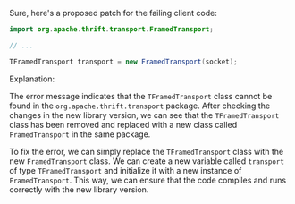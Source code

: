 Sure, here's a proposed patch for the failing client code:
```java
import org.apache.thrift.transport.FramedTransport;

// ...

TFramedTransport transport = new FramedTransport(socket);
```
Explanation:

The error message indicates that the `TFramedTransport` class cannot be found in the `org.apache.thrift.transport` package. After checking the changes in the new library version, we can see that the `TFramedTransport` class has been removed and replaced with a new class called `FramedTransport` in the same package.

To fix the error, we can simply replace the `TFramedTransport` class with the new `FramedTransport` class. We can create a new variable called `transport` of type `TFramedTransport` and initialize it with a new instance of `FramedTransport`. This way, we can ensure that the code compiles and runs correctly with the new library version.